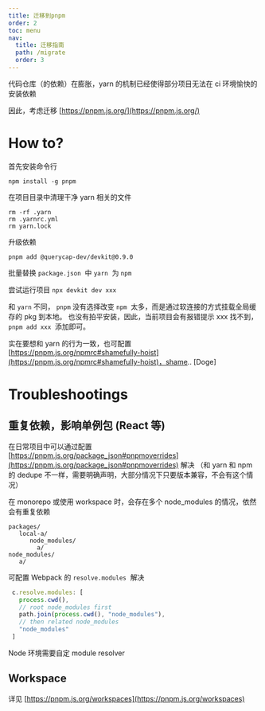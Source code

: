```yaml
---
title: 迁移到pnpm
order: 2
toc: menu
nav:
  title: 迁移指南
  path: /migrate
  order: 3
---
```


代码仓库（的依赖）在膨胀，yarn 的机制已经使得部分项目无法在 ci 环境愉快的安装依赖

因此，考虑迁移 [https://pnpm.js.org/](https://pnpm.js.org/)

##

# How to?

首先安装命令行

```shell
npm install -g pnpm
```

在项目目录中清理干净 yarn 相关的文件

```shell
rm -rf .yarn
rm .yarnrc.yml
rm yarn.lock
```

升级依赖

```shell
pnpm add @querycap-dev/devkit@0.9.0
```

批量替换 `package.json`  中 `yarn`  为 `npm`

尝试运行项目 `npx devkit dev xxx`

和 `yarn` 不同， `pnpm` 没有选择改变 `npm`  太多，而是通过软连接的方式挂载全局缓存的 pkg 到本地。
也没有拍平安装，因此，当前项目会有报错提示 xxx 找不到， `pnpm add xxx`  添加即可。

实在要想和 yarn 的行为一致，也可配置 [https://pnpm.js.org/npmrc#shamefully-hoist](https://pnpm.js.org/npmrc#shamefully-hoist)，shame.. [Doge]

# Troubleshootings

## 重复依赖，影响单例包 (React 等)

在日常项目中可以通过配置 [https://pnpm.js.org/package_json#pnpmoverrides](https://pnpm.js.org/package_json#pnpmoverrides) 解决 （和 yarn 和 npm 的 dedupe 不一样，需要明确声明，大部分情况下只要版本兼容，不会有这个情况）

在 monorepo 或使用 workspace 时，会存在多个 node_modules 的情况，依然会有重复依赖

```
packages/
   local-a/
      node_modules/
        a/
node_modules/
   a/
```

可配置 Webpack 的 `resolve.modules`  解决

```typescript
 c.resolve.modules: [
   process.cwd(),
   // root node_modules first
   path.join(process.cwd(), "node_modules"),
   // then related node_modules
   "node_modules"
 ]
```

Node 环境需要自定 module resolver

## Workspace

详见 [https://pnpm.js.org/workspaces](https://pnpm.js.org/workspaces)
